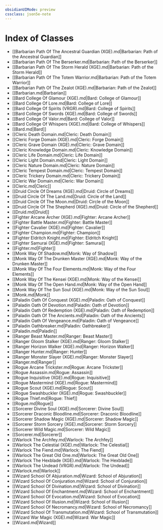 ```yaml
---
obsidianUIMode: preview
cssclass: json5e-note
---
```

# Index of Classes

- [[Barbarian Path Of The Ancestral Guardian (XGE).md|Barbarian: Path of the Ancestral Guardian]]
- [[Barbarian Path Of The Berserker.md|Barbarian: Path of the Berserker]]
- [[Barbarian Path Of The Storm Herald (XGE).md|Barbarian: Path of the Storm Herald]]
- [[Barbarian Path Of The Totem Warrior.md|Barbarian: Path of the Totem Warrior]]
- [[Barbarian Path Of The Zealot (XGE).md|Barbarian: Path of the Zealot]]
- [[Barbarian.md|Barbarian]]
- [[Bard College Of Glamour (XGE).md|Bard: College of Glamour]]
- [[Bard College Of Lore.md|Bard: College of Lore]]
- [[Bard College Of Spirits (VRGR).md|Bard: College of Spirits]]
- [[Bard College Of Swords (XGE).md|Bard: College of Swords]]
- [[Bard College Of Valor.md|Bard: College of Valor]]
- [[Bard College Of Whispers (XGE).md|Bard: College of Whispers]]
- [[Bard.md|Bard]]
- [[Cleric Death Domain.md|Cleric: Death Domain]]
- [[Cleric Forge Domain (XGE).md|Cleric: Forge Domain]]
- [[Cleric Grave Domain (XGE).md|Cleric: Grave Domain]]
- [[Cleric Knowledge Domain.md|Cleric: Knowledge Domain]]
- [[Cleric Life Domain.md|Cleric: Life Domain]]
- [[Cleric Light Domain.md|Cleric: Light Domain]]
- [[Cleric Nature Domain.md|Cleric: Nature Domain]]
- [[Cleric Tempest Domain.md|Cleric: Tempest Domain]]
- [[Cleric Trickery Domain.md|Cleric: Trickery Domain]]
- [[Cleric War Domain.md|Cleric: War Domain]]
- [[Cleric.md|Cleric]]
- [[Druid Circle Of Dreams (XGE).md|Druid: Circle of Dreams]]
- [[Druid Circle Of The Land.md|Druid: Circle of the Land]]
- [[Druid Circle Of The Moon.md|Druid: Circle of the Moon]]
- [[Druid Circle Of The Shepherd (XGE).md|Druid: Circle of the Shepherd]]
- [[Druid.md|Druid]]
- [[Fighter Arcane Archer (XGE).md|Fighter: Arcane Archer]]
- [[Fighter Battle Master.md|Fighter: Battle Master]]
- [[Fighter Cavalier (XGE).md|Fighter: Cavalier]]
- [[Fighter Champion.md|Fighter: Champion]]
- [[Fighter Eldritch Knight.md|Fighter: Eldritch Knight]]
- [[Fighter Samurai (XGE).md|Fighter: Samurai]]
- [[Fighter.md|Fighter]]
- [[Monk Way Of Shadow.md|Monk: Way of Shadow]]
- [[Monk Way Of The Drunken Master (XGE).md|Monk: Way of the Drunken Master]]
- [[Monk Way Of The Four Elements.md|Monk: Way of the Four Elements]]
- [[Monk Way Of The Kensei (XGE).md|Monk: Way of the Kensei]]
- [[Monk Way Of The Open Hand.md|Monk: Way of the Open Hand]]
- [[Monk Way Of The Sun Soul (XGE).md|Monk: Way of the Sun Soul]]
- [[Monk.md|Monk]]
- [[Paladin Oath Of Conquest (XGE).md|Paladin: Oath of Conquest]]
- [[Paladin Oath Of Devotion.md|Paladin: Oath of Devotion]]
- [[Paladin Oath Of Redemption (XGE).md|Paladin: Oath of Redemption]]
- [[Paladin Oath Of The Ancients.md|Paladin: Oath of the Ancients]]
- [[Paladin Oath Of Vengeance.md|Paladin: Oath of Vengeance]]
- [[Paladin Oathbreaker.md|Paladin: Oathbreaker]]
- [[Paladin.md|Paladin]]
- [[Ranger Beast Master.md|Ranger: Beast Master]]
- [[Ranger Gloom Stalker (XGE).md|Ranger: Gloom Stalker]]
- [[Ranger Horizon Walker (XGE).md|Ranger: Horizon Walker]]
- [[Ranger Hunter.md|Ranger: Hunter]]
- [[Ranger Monster Slayer (XGE).md|Ranger: Monster Slayer]]
- [[Ranger.md|Ranger]]
- [[Rogue Arcane Trickster.md|Rogue: Arcane Trickster]]
- [[Rogue Assassin.md|Rogue: Assassin]]
- [[Rogue Inquisitive (XGE).md|Rogue: Inquisitive]]
- [[Rogue Mastermind (XGE).md|Rogue: Mastermind]]
- [[Rogue Scout (XGE).md|Rogue: Scout]]
- [[Rogue Swashbuckler (XGE).md|Rogue: Swashbuckler]]
- [[Rogue Thief.md|Rogue: Thief]]
- [[Rogue.md|Rogue]]
- [[Sorcerer Divine Soul (XGE).md|Sorcerer: Divine Soul]]
- [[Sorcerer Draconic Bloodline.md|Sorcerer: Draconic Bloodline]]
- [[Sorcerer Shadow Magic (XGE).md|Sorcerer: Shadow Magic]]
- [[Sorcerer Storm Sorcery (XGE).md|Sorcerer: Storm Sorcery]]
- [[Sorcerer Wild Magic.md|Sorcerer: Wild Magic]]
- [[Sorcerer.md|Sorcerer]]
- [[Warlock The Archfey.md|Warlock: The Archfey]]
- [[Warlock The Celestial (XGE).md|Warlock: The Celestial]]
- [[Warlock The Fiend.md|Warlock: The Fiend]]
- [[Warlock The Great Old One.md|Warlock: The Great Old One]]
- [[Warlock The Hexblade (XGE).md|Warlock: The Hexblade]]
- [[Warlock The Undead (VRGR).md|Warlock: The Undead]]
- [[Warlock.md|Warlock]]
- [[Wizard School Of Abjuration.md|Wizard: School of Abjuration]]
- [[Wizard School Of Conjuration.md|Wizard: School of Conjuration]]
- [[Wizard School Of Divination.md|Wizard: School of Divination]]
- [[Wizard School Of Enchantment.md|Wizard: School of Enchantment]]
- [[Wizard School Of Evocation.md|Wizard: School of Evocation]]
- [[Wizard School Of Illusion.md|Wizard: School of Illusion]]
- [[Wizard School Of Necromancy.md|Wizard: School of Necromancy]]
- [[Wizard School Of Transmutation.md|Wizard: School of Transmutation]]
- [[Wizard War Magic (XGE).md|Wizard: War Magic]]
- [[Wizard.md|Wizard]]
